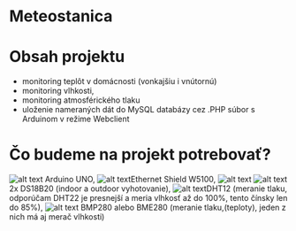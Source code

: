 # Meteostanica
# Obsah projektu
* monitoring teplôt v domácnosti (vonkajšiu i vnútornú)
* monitoring vlhkosti, 
* monitoring atmosférického tlaku
* uloženie nameraných dát do MySQL databázy cez .PHP súbor s Arduinom v režime Webclient
# Čo budeme na projekt potrebovať?
![alt text](https://upload.wikimedia.org/wikipedia/commons/thumb/3/38/Arduino_Uno_-_R3.jpg/300px-Arduino_Uno_-_R3.jpg) Arduino UNO, 
![alt text](http://i.ebayimg.com/images/g/jWAAAOSwo0JWKdaF/s-l300.jpg)Ethernet Shield W5100, 
![alt text](https://images-na.ssl-images-amazon.com/images/I/31anMgqT9BL._SY300_.jpg)  ![alt text](https://images-na.ssl-images-amazon.com/images/I/41PtGDgGbzL._SY300_.jpg) 2x DS18B20 (indoor a outdoor vyhotovanie), 
![alt text](http://i.ebayimg.com/images/g/hDkAAOSwintXSATy/s-l300.jpg)DHT12 (meranie tlaku, odporúčam DHT22 je presnejší a meria vlhkosť až do 100%, tento čínsky len do 85%), 
![alt text](http://i.ebayimg.com/images/g/rR8AAOSwu1VW4CQC/s-l300.jpg) BMP280 alebo BME280 (meranie tlaku,(teploty), jeden z nich má aj merač vlhkosti)
